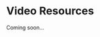 # Video Resources

Coming soon...


<!-- 
- [Next Generation Problem Bank](https://vimeo.com/559780900)
- [Introduction to Prairie Learn](https://vimeo.com/554493760)
- [Authoring questions for Prairie Learn in Markdown](https://vimeo.com/554494220)

- [Overview of Creating PL problems](https://www.youtube.com/watch?v=hFYwxmLDORw&list=PLfhjdV-pwMOa7HeYtI4Qd9QRMPfv77Wamz)
- [Randomizing and solving physics problem in Python](https://www.youtube.com/watch?v=CCnc7bspuZg&list=PLfhjdV-pwMOa7HeYtI4Qd9QRMPfv77Wam&index=2)
- [Writing a Markdown file for a numerical-entry problem](https://www.youtube.com/watch?v=ZoZYZlmvh_Y&list=PLfhjdV-pwMOa7HeYtI4Qd9QRMPfv77Wam&index=3)
- [Fully implemented numeric entry problem](https://www.youtube.com/watch?v=ujCbACEbizA&list=PLfhjdV-pwMOa7HeYtI4Qd9QRMPfv77Wam&index=4)
- [Writing a symbolic PL problem](https://www.youtube.com/watch?v=P0sK1WS2p98&list=PLfhjdV-pwMOa7HeYtI4Qd9QRMPfv77Wam&index=5)
- [Making a multi-part problem](https://www.youtube.com/watch?v=ftPXBcMCROc&list=PLfhjdV-pwMOa7HeYtI4Qd9QRMPfv77Wam&index=6)
 -->
